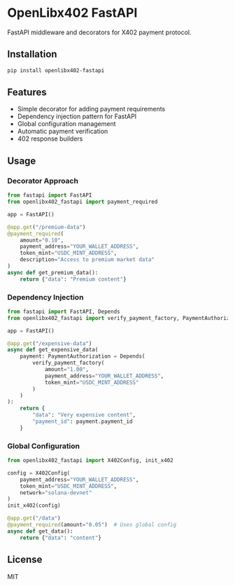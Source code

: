 # OpenLibx402 FastAPI

FastAPI middleware and decorators for X402 payment protocol.

## Installation

```bash
pip install openlibx402-fastapi
```

## Features

- Simple decorator for adding payment requirements
- Dependency injection pattern for FastAPI
- Global configuration management
- Automatic payment verification
- 402 response builders

## Usage

### Decorator Approach

```python
from fastapi import FastAPI
from openlibx402_fastapi import payment_required

app = FastAPI()

@app.get("/premium-data")
@payment_required(
    amount="0.10",
    payment_address="YOUR_WALLET_ADDRESS",
    token_mint="USDC_MINT_ADDRESS",
    description="Access to premium market data"
)
async def get_premium_data():
    return {"data": "Premium content"}
```

### Dependency Injection

```python
from fastapi import FastAPI, Depends
from openlibx402_fastapi import verify_payment_factory, PaymentAuthorization

app = FastAPI()

@app.get("/expensive-data")
async def get_expensive_data(
    payment: PaymentAuthorization = Depends(
        verify_payment_factory(
            amount="1.00",
            payment_address="YOUR_WALLET_ADDRESS",
            token_mint="USDC_MINT_ADDRESS"
        )
    )
):
    return {
        "data": "Very expensive content",
        "payment_id": payment.payment_id
    }
```

### Global Configuration

```python
from openlibx402_fastapi import X402Config, init_x402

config = X402Config(
    payment_address="YOUR_WALLET_ADDRESS",
    token_mint="USDC_MINT_ADDRESS",
    network="solana-devnet"
)
init_x402(config)

@app.get("/data")
@payment_required(amount="0.05")  # Uses global config
async def get_data():
    return {"data": "content"}
```

## License

MIT